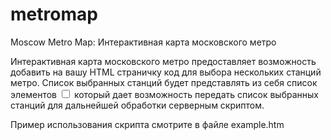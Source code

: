 # metromap
Moscow Metro Map: Интерактивная карта московского метро

Интерактивная карта московского метро предоставляет возможность добавить 
на вашу HTML страничку код для выбора нескольких станций метро. Список 
выбранных станций будет представлять из себя список элементов <input type="checkbox">
который дает возможность передать список выбранных станций для дальнейшей обработки 
серверным скриптом.

Пример использования скрипта смотрите в файле example.htm
